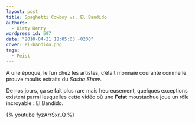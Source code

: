 ```yaml
---
layout: post
title: Spaghetti Cowboy vs. El Bandido
authors:
  - Dirty Henry
wordpress_id: 597
date: "2010-04-21 18:05:03 +0200"
cover: el-bandido.png
tags:
  - Feist
---
```


A une époque, le fun chez les artistes, c’était monnaie courante comme le prouve
moults extraits du _Sasha Show_.

De nos jours, ça se fait plus rare mais heureusement, quelques exceptions
existent parmi lesquelles cette vidéo où une **Feist** moustachue joue un rôle
incroyable : El Bandido.

{% youtube fyzArrSxr_Q %}
